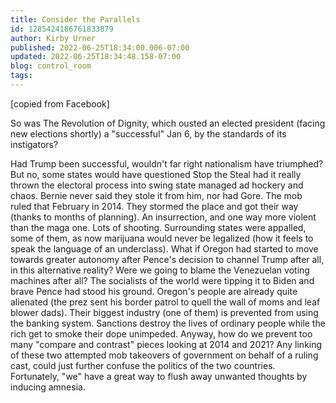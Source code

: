 ```yaml
---
title: Consider the Parallels
id: 1285424186761833879
author: Kirby Urner
published: 2022-06-25T18:34:00.006-07:00
updated: 2022-06-25T18:34:48.158-07:00
blog: control_room
tags: 
---
```


[copied from Facebook] 

So was The Revolution of Dignity, which ousted an elected president (facing new elections shortly) a "successful" Jan 6, by the standards of its instigators? 

Had Trump been successful, wouldn't far right nationalism have triumphed?  But no, some states would have questioned Stop the Steal had it really thrown the electoral process into swing state managed ad hockery and chaos. Bernie never said they stole it from him, nor had Gore. The mob ruled that February in 2014. They stormed the place and got their way (thanks to months of planning).  An insurrection, and  one way more violent than the maga one.  Lots of shooting. Surrounding states were appalled, some of them, as now marijuana would never be legalized (how it feels to speak the language of an underclass). What if Oregon had started to move towards greater autonomy after Pence's decision to channel Trump after all, in this alternative reality? Were we going to blame the Venezuelan voting machines after all? The socialists of the world were tipping it to Biden and brave Pence had stood his ground. Oregon's people are already quite alienated (the prez sent his border patrol to quell the wall of moms and leaf blower dads). Their biggest industry (one of them) is prevented from using the banking system.  Sanctions destroy the lives of ordinary people while the rich get to smoke their dope unimpeded. Anyway, how do we prevent too many "compare and contrast" pieces looking at 2014 and 2021?  Any linking of these two attempted mob takeovers of government on behalf of a ruling cast, could just further confuse the politics of the two countries. Fortunately, "we" have a great way to flush away unwanted thoughts by inducing amnesia.